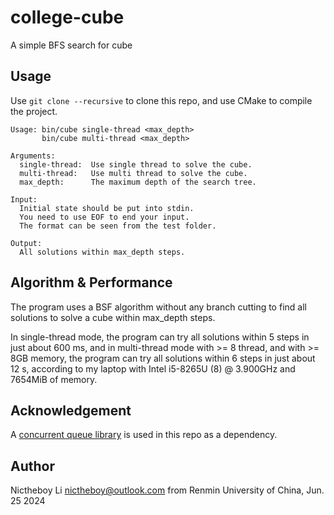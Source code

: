 # college-cube
A simple BFS search for cube

## Usage
Use ```git clone --recursive``` to clone this repo, and use CMake to compile the project.
```
Usage: bin/cube single-thread <max_depth>
       bin/cube multi-thread <max_depth>

Arguments:
  single-thread:  Use single thread to solve the cube.
  multi-thread:   Use multi thread to solve the cube.
  max_depth:      The maximum depth of the search tree.

Input:
  Initial state should be put into stdin.
  You need to use EOF to end your input.
  The format can be seen from the test folder.

Output:
  All solutions within max_depth steps.
```
## Algorithm & Performance

The program uses a BSF algorithm without any branch cutting
to find all solutions to solve a cube within max_depth steps.

In single-thread mode, the program can try all solutions within
5 steps in just about 600 ms, and
in multi-thread mode with >= 8 thread, and with >= 8GB memory,
the program can try all solutions within 6 steps in just about 12 s,
according to my laptop with Intel i5-8265U (8) @ 3.900GHz and
7654MiB of memory.

## Acknowledgement

A [concurrent queue library](https://github.com/cameron314/concurrentqueue) is used in this repo as a dependency.

## Author
Nictheboy Li <nictheboy@outlook.com>
from Renmin University of China, Jun. 25 2024
